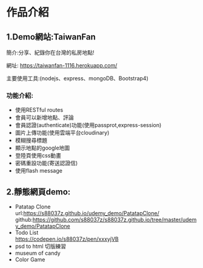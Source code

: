 # 作品介紹

## 1.Demo網站:TaiwanFan 
簡介:分享、紀錄你在台灣的私房地點!  
  
網址: https://taiwanfan-1116.herokuapp.com/  
  
主要使用工具:(nodejs、express、mongoDB、Bootstrap4)  
  
### 功能介紹:
* 使用RESTful routes
* 會員可以新增地點、評論
* 會員認證(authenticate)功能(使用passprot,express-session)
* 圖片上傳功能(使用雲端平台cloudinary)
* 模糊搜尋標題
* 顯示地點的google地圖
* 登陸頁使用css動畫
* 密碼重設功能(寄送認證信)
* 使用flash message

## 2.靜態網頁demo:
* Patatap Clone  
  url:https://s88037z.github.io/udemy_demo/PatatapClone/  
  github:https://github.com/s88037z/s88037z.github.io/tree/master/udemy_demo/PatatapClone
* Todo List  
  https://codepen.io/s88037z/pen/xxxyjVB  
* psd to html 切版練習
* museum of candy
* Color Game
